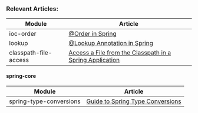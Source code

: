 ### Relevant Articles: 

Module | Article
--|--
ioc-order | [@Order in Spring](http://www.baeldung.com/spring-order)
lookup | [@Lookup Annotation in Spring](http://www.baeldung.com/spring-lookup)
classpath-file-access | [Access a File from the Classpath in a Spring Application](https://www.baeldung.com/spring-classpath-file-access)

#### spring-core
Module | Article
--|--
spring-type-conversions | [Guide to Spring Type Conversions](https://www.baeldung.com/spring-type-conversions)